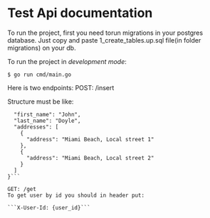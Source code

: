# Test Api documentation

To run the project, first you need torun migrations in your postgres database. Just copy and paste 1_create_tables.up.sql file(in folder migrations) on your db.

To run the project in _development mode_:

    $ go run cmd/main.go

Here is two endpoints:
POST: /insert

Structure must be like:

```{
  "first_name": "John",
  "last_name": "Doyle",
  "addresses": [
    {
      "address": "Miami Beach, Local street 1"
    },
    {
      "address": "Miami Beach, Local street 2"
    }
  ]
}```

GET: /get
To get user by id you should in header put:

```X-User-Id: {user_id}```